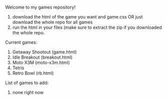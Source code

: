 Welcome to my games repository!

1. download the html of the game you want and game.css OR just download the whole repo for all games
2. run the html in your files (make sure to extract the zip if you downloaded the whole repo.

Current games:
1. Getaway Shootout (game.html)
2. Idle Breakout (breakout.html)
3. Moto X3M (moto-x3m.html)
4. Tetris
5. Retro Bowl (rb.html)

List of games to add:
1. none right now
